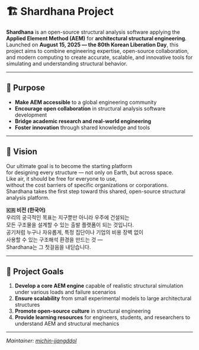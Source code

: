# 🏗️ Shardhana Project

**Shardhana** is an open-source structural analysis software applying the **Applied Element Method (AEM)** for **architectural structural engineering**.  
Launched on **August 15, 2025 — the 80th Korean Liberation Day**, this project aims to combine engineering expertise, open-source collaboration, and modern computing to create accurate, scalable, and innovative tools for simulating and understanding structural behavior.

---

## 🎯 Purpose

- **Make AEM accessible** to a global engineering community  
- **Encourage open collaboration** in structural analysis software development  
- **Bridge academic research and real-world engineering**  
- **Foster innovation** through shared knowledge and tools  

---

## 🚀 Vision

Our ultimate goal is to become the starting platform  
for designing every structure — not only on Earth, but across space.  
Like air, it should be free for everyone to use,  
without the cost barriers of specific organizations or corporations.  
Shardhana takes the first step toward this shared, open-source structural analysis platform.  

**🇰🇷 비전 (한국어)**  
우리의 궁극적인 목표는 지구뿐만 아니라 우주에 건설되는  
모든 구조물을 설계할 수 있는 출발 플랫폼이 되는 것입니다.  
공기처럼 누구나 자유롭게, 특정 집단이나 기업의 비용 장벽 없이  
사용할 수 있는 구조해석 환경을 만드는 것 —  
Shardhana는 그 첫걸음을 내딛습니다.

---

## 🌟 Project Goals

1. **Develop a core AEM engine** capable of realistic structural simulation under various loads and failure scenarios  
2. **Ensure scalability** from small experimental models to large architectural structures  
3. **Promote open-source culture** in structural engineering  
4. **Provide learning resources** for engineers, students, and researchers to understand AEM and structural mechanics  

---

*Maintainer: [michin-jjangddol](https://github.com/michin-jjangddol)*